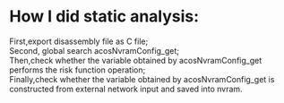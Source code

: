 # How I did static analysis:
First,export disassembly file as C file;  
Second, global search acosNvramConfig_get;  
Then,check whether the variable obtained by acosNvramConfig_get performs the risk function operation;  
Finally,check whether the variable obtained by acosNvramConfig_get is constructed from external network input and saved into nvram.  